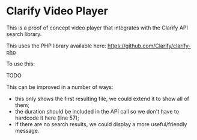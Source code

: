 Clarify Video Player
======================

This is a proof of concept video player that integrates with the Clarify API search library.

This uses the PHP library available here: https://github.com/Clarify/clarify-php

To use this:

TODO

This can be improved in a number of ways:

*  this only shows the first resulting file, we could extend it to show all of them;
*  the duration should be included in the API call so we don't have to hardcode it here (line 57);
*  if there are no search results, we could display a more useful/friendly message.
